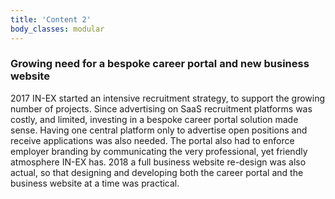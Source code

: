 ```yaml
---
title: 'Content 2'
body_classes: modular
---
```


### Growing need for a bespoke career portal and new business website

2017 IN-EX started an intensive recruitment strategy, to support the growing number of projects. Since advertising on SaaS recruitment platforms was costly, and limited, investing in a bespoke career portal solution made sense. Having one central platform only to advertise open positions and receive applications was also needed. The portal also had to enforce employer branding by communicating the very professional, yet friendly atmosphere IN-EX has. 2018 a full business website re-design was also actual, so that designing and developing both the career portal and the business website at a time was practical.